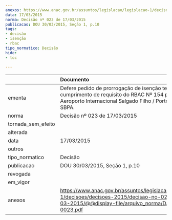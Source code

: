 ```yaml
---
anexos: https://www.anac.gov.br/assuntos/legislacao/legislacao-1/decisoes/decisoes-2015/decisao-no-023-de-17-03-2015/@@display-file/arquivo_norma/DA2015-0023.pdf
data: 17/03/2015
norma: Decisão nº 023 de 17/03/2015
publicacao: DOU 30/03/2015, Seção 1, p.10
tags:
- decisão
- isenção
- rbac
tipo_normatico: Decisão
hide: 
- toc 
 
---
```


|                    | Documento                                                                                                                                                         |
|:-------------------|:------------------------------------------------------------------------------------------------------------------------------------------------------------------|
| ementa             | Defere pedido de prorrogação de isenção temporária de cumprimento de requisito do RBAC Nº 154 para o Aeroporto Internacional Salgado Filho / Porto Alegre - SBPA. |
| norma              | Decisão nº 023 de 17/03/2015                                                                                                                                      |
| tornada_sem_efeito |                                                                                                                                                                   |
| alterada           |                                                                                                                                                                   |
| data               | 17/03/2015                                                                                                                                                        |
| outros             |                                                                                                                                                                   |
| tipo_normatico     | Decisão                                                                                                                                                           |
| publicacao         | DOU 30/03/2015, Seção 1, p.10                                                                                                                                     |
| revogada           |                                                                                                                                                                   |
| em_vigor           |                                                                                                                                                                   |
| anexos             | https://www.anac.gov.br/assuntos/legislacao/legislacao-1/decisoes/decisoes-2015/decisao-no-023-de-17-03-2015/@@display-file/arquivo_norma/DA2015-0023.pdf         |